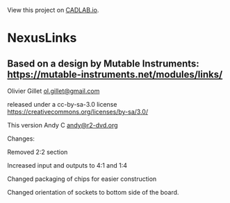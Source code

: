 View this project on [CADLAB.io](https://cadlab.io/node/804). 

# NexusLinks
## Based on a design by Mutable Instruments: https://mutable-instruments.net/modules/links/

Olivier Gillet ol.gillet@gmail.com

released under a cc-by-sa-3.0 license https://creativecommons.org/licenses/by-sa/3.0/

This version Andy C andy@r2-dvd.org

Changes:

  Removed 2:2 section
  
  Increased input and outputs to 4:1 and 1:4
  
  Changed packaging of chips for easier construction
  
  Changed orientation of sockets to bottom side of the board.
